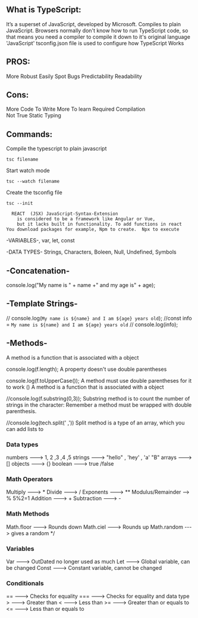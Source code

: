 <h2> What is TypeScript: </h2>
It’s a superset of JavaScript, developed by Microsoft.
Compiles to plain JavaScript.
Browsers normally don't know how to run TypeScript code,  so that means you need a compiler to compile it down to it's original language 'JavaScript'
tsconfig.json file is used to configure how TypeScript Works

PROS:
------
More Robust 
Easily Spot Bugs
Predictability 
Readability

Cons:
-----
More Code To Write
More To learn 
Required Compilation 	
Not True Static Typing



Commands:
--------

Compile the typescript to plain javascript
```
tsc filename  
```

Start watch mode
```
tsc --watch filename 
```

Create the tsconfig file
```
tsc --init 	
```

      REACT  (JSX) JavaScript-Syntax-Extension 
		is considered to be a framework like Angular or Vue, 
		but it lacks built in functionality. To add functions in react
	You download packages for example, Npm to create.  Npx to execute

	
		
-VARIABLES-, var,  let,  const 



-DATA TYPES- Strings, Characters, Boleen, Null, Undefined, Symbols




-Concatenation-
---------------------
console.log("My name is " + name +" and my age is" + age);


-Template Strings-
-----------------------
// console.log(`My name is ${name} and I am ${age} years old`);
//const info = `My name is ${name} and I am ${age} years old`
// console.log(info);





-Methods-
------------------------------------------------------------------------
A method is a function that is associated with a object

console.log(f.length); 
A property doesn't use double parentheses 

console.log(f.toUpperCase());
A method must use double parentheses for it to work () A method is a function that is associated with a object

//console.log(f.substring(0,3));
Substring method is to count the number of strings in the character: Remember a method must be wrapped with double parenthesis.

//console.log(tech.split(' ,')) 
Split method is a type of an array, which you can add lists to




<h3> Data types </h3> 
numbers ---> 1, 2 ,3 ,4 ,5
strings ---> "hello" , 'hey' , 'a' "B"
arrays --->  []
objects ---> {}
boolean ---> true /false


<h3> Math Operators </h3>
Multiply --->  *
Divide --->  /
Exponents --->  **
Modulus/Remainder -->  %  5%2=1
Addition --->  +
Subtraction --->  -



<h3> Math Methods </h3>
Math.floor ---> Rounds down
Math.ciel --->  Rounds up
Math.random ---> gives a random
*/


<h3> Variables </h3>
Var ---> OutDated no longer used as much
Let ---> Global variable, can be changed
Const ---> Constant variable, cannot be changed



<h3>  Conditionals </h3>
== ---> Checks for equality
=== ---> Checks for equality and data type
> ---> Greater than
< ---> Less than
>= ---> Greater than or equals to
<= ---> Less than or equals to
